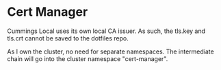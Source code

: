 # Cert Manager

Cummings Local uses its own local CA issuer. As such, the tls.key and tls.crt
cannot be saved to the dotfiles repo.

As I own the cluster, no need for separate namespaces. The intermediate chain
will go into the cluster namespace "cert-manager".

